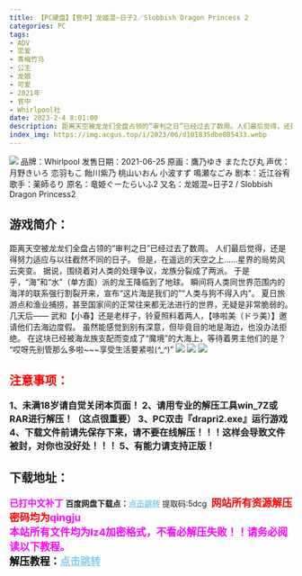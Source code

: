 ```yaml
---
title: 【PC硬盘】【官中】龙姬混~日子2／Slobbish Dragon Princess 2
categories: PC
tags:
- ADV
- 恋爱
- 青梅竹马
- 公主
- 龙娘
- 可爱
- 2021年
- 官中
- Whirlpool社
date: 2023-2-4 8:01:00
description: 距离天空被龙龙们全盘占领的“审判之日”已经过去了数周。人们最后觉得，还是得努力适应与以往截然不同的日子。但是，在遥远的天空之上……星界的局势风云突变。据说，围绕着对人类的处理争议，龙族分裂成了两派。于是乎，“海”和“水”（单方面）派的龙王降临到了地球。瞬间将人类同世界范围内的海洋的联系强行割裂开来，宣布“这片海是我们的”“人类与狗不得入内”。
index_img: https://img.acgus.top/i/2023/06/d101835dbe085433.webp
---
```

![](https://img.acgus.top/i/2023/06/d101835dbe085433.webp)
品牌：Whirlpool
发售日期：2021-06-25
原画：鷹乃ゆき またたび丸
声优：月野きいろ 恋羽もこ 飴川紫乃 桃山いおん 小波すず 鳴瀬なごみ
剧本：近江谷宥
歌手：薬師るり
原名：竜姫ぐーたらいふ2
又名：龙姬混~日子2 / Slobbish Dragon Princess2

## 游戏简介：
距离天空被龙龙们全盘占领的“审判之日”已经过去了数周。
人们最后觉得，还是得努力适应与以往截然不同的日子。
但是，在遥远的天空之上……星界的局势风云突变。
据说，围绕着对人类的处理争议，龙族分裂成了两派。
于是乎，“海”和“水”（单方面）派的龙王降临到了地球。
瞬间将人类同世界范围内的海洋的联系强行割裂开来，宣布“这片海是我们的”“人类与狗不得入内”。
夏日旅游点和渔业捕捞，甚至国家间的正常往来都无法进行的世界，无疑是非常脆弱的。
几天后——
武和【小春】还是老样子，铃夏照料着两人，【哆啦美（ドラ美）】邀请他们去海边度假。
虽然能感觉到别有深意，但毕竟目的地是海边，也没办法拒绝。
在这块已经被海龙族支配而变成了“魔境”的大海上，等待着男主他们的是？
“哎呀先别管那么多啦~~~享受生活要紧啦(*^_^*)”
![](https://img.acgus.top/i/2023/06/9cad8029f0085436.webp)
![](https://img.acgus.top/i/2023/06/fff1b0859f085445.webp)
![](https://img.acgus.top/i/2023/06/71c592f85a085449.webp)



## <font color=#FF0000 >注意事项：</font>
<font size=3><b>1、未满18岁请自觉关闭本页面！
2、请用专业的解压工具win_7Z或RAR进行解压！（这点很重要）
3、PC双击『drapri2.exe』运行游戏
4、下载文件前请先保存下来，请不要在线解压！！！这样会导致文件被封，对你也没好处！！！
5、有能力请支持正版！</b></font>

## 下载地址：
<font color=#FF00FF size=3><b>已打中文补丁</b></font>
<b>百度网盘下载点：</b><a href="https://pan.baidu.com/s/1yxjgNDW3ByHOVvzs-nKoHA?pwd=5dcg" style="color: #87CEEB;"><b>点击跳转</b></a> 提取码:5dcg
<a style="padding: 0" href="https://post.qingju.org/AD/"><img style="max-width:100%" src="https://img.acgus.top/i/2024/07/478f689b8021d8d499ab43d21acf137a.gif" alt=""></a>
<b><font color=#FF0000 size=4>网站所有资源解压密码均为</b></font><b><font color=#FF00FF size=4>qingju</font><font color=#FF0000 ></font></b><br><b><font color=#FF00FF size=4>本站所有文件均为lz4加密格式，不看必解压失败！！请务必阅读以下教程。</b></font><br><b><font color=#000 size=4>解压教程：</b><a href="https://post.qingju.org/tutorial/000/" style="color: #87CEEB;"><b>点击跳转</b></a>
